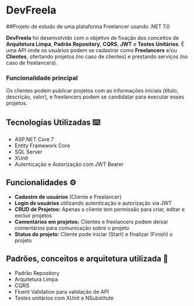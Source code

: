 # DevFreela

##Projeto de estudo de uma plataforma Freelancer usando .NET 7.0

**DevFreela** foi desenvolvido com o objetivo de fixação dos conceitos de **Arquitetura Limpa**, **Padrão Repository**, **CQRS**, **JWT** e **Testes Unitários**. É uma API onde os usuários podem se cadastrar como **Freelancers** e/ou **Clientes**, ofertando projetos (no caso de clientes) e prestando serviços (no caso de freelancers).

### Funcionalidade principal
Os clientes podem publicar projetos com as informações iniciais (título, descrição, valor), e freelancers podem se candidatar para executar esses projetos.

## Tecnologias Utilizadas ⌨️
- ASP.NET Core 7
- Entity Framework Core
- SQL Server
- XUnit
- Autenticação e Autorização com JWT Bearer

## Funcionalidades ⚙️
- **Cadastro de usuários** (Cliente e Freelancer)
- **Login de usuários** utilizando autenticação e autorização via JWT
- **CRUD de Projetos:** Apenas o cliente tem permissão para criar, editar e excluir projetos
- **Comentários em projetos:** Clientes e freelancers podem deixar comentários para comunicação sobre o projeto
- **Status do projeto:** Cliente pode iniciar (Start) e finalizar (Finish) o projeto

## Padrões, conceitos e arquitetura utilizada 📂
- Padrão Repository
- Arquitetura Limpa
- CQRS
- Fluent Validation para validação de API
- Testes unitários com XUnit e NSubstitute

